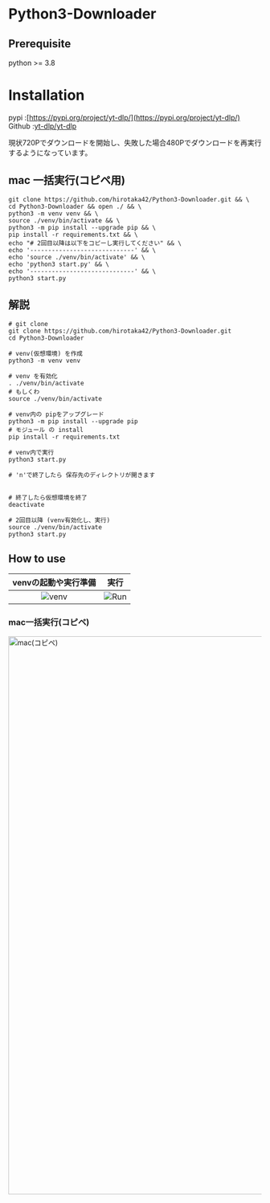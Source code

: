 # Python3-Downloader

## Prerequisite

python >= 3.8


# Installation

pypi :[https://pypi.org/project/yt-dlp/](https://pypi.org/project/yt-dlp/)
Github :[yt-dlp/yt-dlp](https://github.com/yt-dlp/yt-dlp)

現状720Pでダウンロードを開始し、失敗した場合480Pでダウンロードを再実行するようになっています。

## mac 一括実行(コピペ用)
```
git clone https://github.com/hirotaka42/Python3-Downloader.git && \
cd Python3-Downloader && open ./ && \
python3 -m venv venv && \
source ./venv/bin/activate && \
python3 -m pip install --upgrade pip && \
pip install -r requirements.txt && \
echo "# 2回目以降は以下をコピーし実行してください" && \
echo '-----------------------------' && \
echo 'source ./venv/bin/activate' && \
echo 'python3 start.py' && \
echo '-----------------------------' && \
python3 start.py

```


## 解説

```
# git clone
git clone https://github.com/hirotaka42/Python3-Downloader.git
cd Python3-Downloader

# venv(仮想環境) を作成
python3 -m venv venv

# venv を有効化
. ./venv/bin/activate
# もしくわ
source ./venv/bin/activate

# venv内の pipをアップグレード
python3 -m pip install --upgrade pip
# モジュール の install 
pip install -r requirements.txt

# venv内で実行
python3 start.py

# 'n'で終了したら 保存先のディレクトリが開きます


# 終了したら仮想環境を終了
deactivate

# 2回目以降 (venv有効化し、実行)
source ./venv/bin/activate
python3 start.py

```

## How to use

venvの起動や実行準備 | 実行
:-------------------------:|:-------------------------:
![venv](https://user-images.githubusercontent.com/79750434/142763304-ecee34e8-4ff9-4124-b3d5-3bee74a890a2.png)| ![Run](https://user-images.githubusercontent.com/79750434/142763312-acf23996-489b-4e9e-bd63-fa3bd89e33cc.png)


### mac一括実行(コピペ)

<img width="1112" alt="mac(コピペ)" src="https://user-images.githubusercontent.com/79750434/142768674-96f12208-b344-4a3a-91d9-a236e6300767.png">
